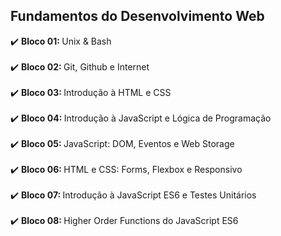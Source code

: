 ## Fundamentos do Desenvolvimento Web
:heavy_check_mark: <b>Bloco 01: </b> Unix & Bash </br></br>
:heavy_check_mark: <b>Bloco 02: </b> Git, Github e Internet </br></br>
:heavy_check_mark: <b>Bloco 03: </b> Introdução à HTML e CSS </br></br>
:heavy_check_mark: <b>Bloco 04: </b> Introdução à JavaScript e Lógica de Programação  </br></br>
:heavy_check_mark: <b>Bloco 05: </b> JavaScript: DOM, Eventos e Web Storage </br></br>
:heavy_check_mark: <b>Bloco 06: </b> HTML e CSS: Forms, Flexbox e Responsivo </br></br>
:heavy_check_mark: <b>Bloco 07: </b> Introdução à JavaScript ES6 e Testes Unitários </br></br>
:heavy_check_mark: <b>Bloco 08: </b> Higher Order Functions do JavaScript ES6 
